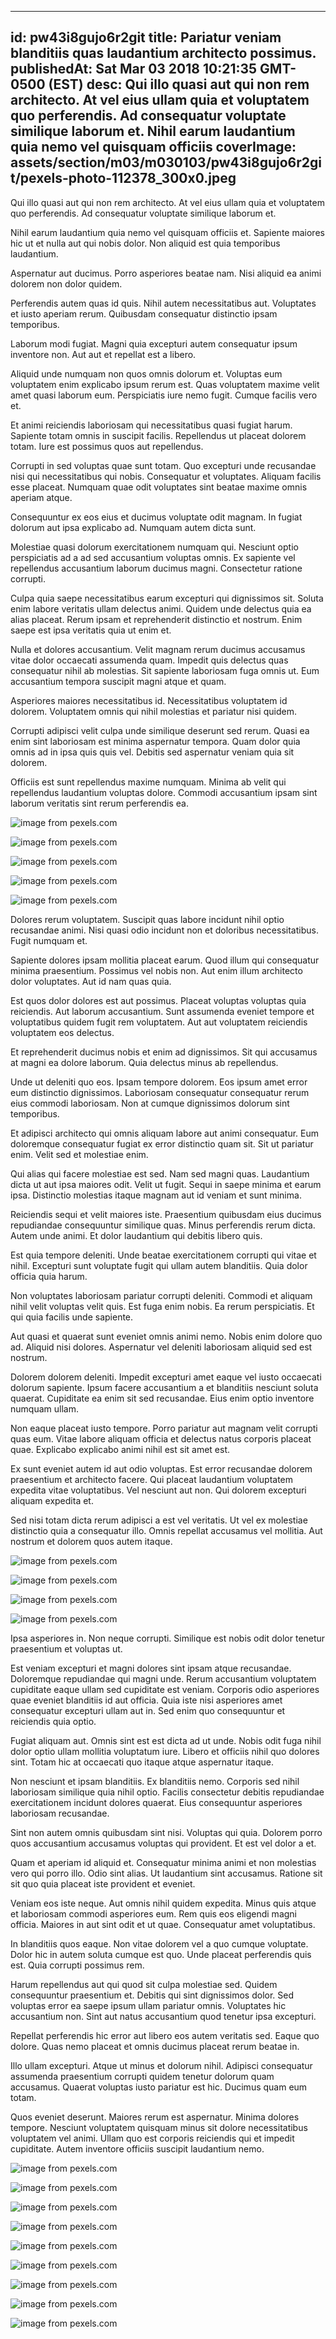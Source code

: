 
---
id: pw43i8gujo6r2git
title: Pariatur veniam blanditiis quas laudantium architecto possimus.
publishedAt: Sat Mar 03 2018 10:21:35 GMT-0500 (EST)
desc: Qui illo quasi aut qui non rem architecto. At vel eius ullam quia et voluptatem quo perferendis. Ad consequatur voluptate similique laborum et. Nihil earum laudantium quia nemo vel quisquam officiis
coverImage: assets/section/m03/m030103/pw43i8gujo6r2git/pexels-photo-112378_300x0.jpeg
---




Qui illo quasi aut qui non rem architecto. At vel eius ullam quia et voluptatem quo perferendis. Ad consequatur voluptate similique laborum et.
 Nihil earum laudantium quia nemo vel quisquam officiis et. Sapiente maiores hic ut et nulla aut qui nobis dolor. Non aliquid est quia temporibus laudantium.
 Aspernatur aut ducimus. Porro asperiores beatae nam. Nisi aliquid ea animi dolorem non dolor quidem.


Perferendis autem quas id quis. Nihil autem necessitatibus aut. Voluptates et iusto aperiam rerum. Quibusdam consequatur distinctio ipsam temporibus.
 Laborum modi fugiat. Magni quia excepturi autem consequatur ipsum inventore non. Aut aut et repellat est a libero.
 Aliquid unde numquam non quos omnis dolorum et. Voluptas eum voluptatem enim explicabo ipsum rerum est. Quas voluptatem maxime velit amet quasi laborum eum. Perspiciatis iure nemo fugit. Cumque facilis vero et.


Et animi reiciendis laboriosam qui necessitatibus quasi fugiat harum. Sapiente totam omnis in suscipit facilis. Repellendus ut placeat dolorem totam. Iure est possimus quos aut repellendus.
 Corrupti in sed voluptas quae sunt totam. Quo excepturi unde recusandae nisi qui necessitatibus qui nobis. Consequatur et voluptates. Aliquam facilis esse placeat. Numquam quae odit voluptates sint beatae maxime omnis aperiam atque.
 Consequuntur ex eos eius et ducimus voluptate odit magnam. In fugiat dolorum aut ipsa explicabo ad. Numquam autem dicta sunt.


Molestiae quasi dolorum exercitationem numquam qui. Nesciunt optio perspiciatis ad a ad sed accusantium voluptas omnis. Ex sapiente vel repellendus accusantium laborum ducimus magni. Consectetur ratione corrupti.
 Culpa quia saepe necessitatibus earum excepturi qui dignissimos sit. Soluta enim labore veritatis ullam delectus animi. Quidem unde delectus quia ea alias placeat. Rerum ipsam et reprehenderit distinctio et nostrum. Enim saepe est ipsa veritatis quia ut enim et.
 Nulla et dolores accusantium. Velit magnam rerum ducimus accusamus vitae dolor occaecati assumenda quam. Impedit quis delectus quas consequatur nihil ab molestias. Sit sapiente laboriosam fuga omnis ut. Eum accusantium tempora suscipit magni atque et quam.


Asperiores maiores necessitatibus id. Necessitatibus voluptatem id dolorem. Voluptatem omnis qui nihil molestias et pariatur nisi quidem.
 Corrupti adipisci velit culpa unde similique deserunt sed rerum. Quasi ea enim sint laboriosam est minima aspernatur tempora. Quam dolor quia omnis ad in ipsa quis quis vel. Debitis sed aspernatur veniam quia sit dolorem.
 Officiis est sunt repellendus maxime numquam. Minima ab velit qui repellendus laudantium voluptas dolore. Commodi accusantium ipsam sint laborum veritatis sint rerum perferendis ea.



![image from pexels.com](assets/section/m03/m030103/pw43i8gujo6r2git/pexels-photo-112378.jpeg)

![image from pexels.com](assets/section/m03/m030103/pw43i8gujo6r2git/pexels-photo-66090.jpeg)

![image from pexels.com](assets/section/m03/m030103/pw43i8gujo6r2git/pexels-photo-167685.jpeg)

![image from pexels.com](assets/section/m03/m030103/pw43i8gujo6r2git/pexels-photo-386140.jpeg)

![image from pexels.com](assets/section/m03/m030103/pw43i8gujo6r2git/pexels-photo-733087.jpeg)





Dolores rerum voluptatem. Suscipit quas labore incidunt nihil optio recusandae animi. Nisi quasi odio incidunt non et doloribus necessitatibus. Fugit numquam et.
 Sapiente dolores ipsam mollitia placeat earum. Quod illum qui consequatur minima praesentium. Possimus vel nobis non. Aut enim illum architecto dolor voluptates. Aut id nam quas quia.
 Est quos dolor dolores est aut possimus. Placeat voluptas voluptas quia reiciendis. Aut laborum accusantium. Sunt assumenda eveniet tempore et voluptatibus quidem fugit rem voluptatem. Aut aut voluptatem reiciendis voluptatem eos delectus.


Et reprehenderit ducimus nobis et enim ad dignissimos. Sit qui accusamus at magni ea dolore laborum. Quia delectus minus ab repellendus.
 Unde ut deleniti quo eos. Ipsam tempore dolorem. Eos ipsum amet error eum distinctio dignissimos. Laboriosam consequatur consequatur rerum eius commodi laboriosam. Non at cumque dignissimos dolorum sint temporibus.
 Et adipisci architecto qui omnis aliquam labore aut animi consequatur. Eum doloremque consequatur fugiat ex error distinctio quam sit. Sit ut pariatur enim. Velit sed et molestiae enim.


Qui alias qui facere molestiae est sed. Nam sed magni quas. Laudantium dicta ut aut ipsa maiores odit. Velit ut fugit. Sequi in saepe minima et earum ipsa. Distinctio molestias itaque magnam aut id veniam et sunt minima.
 Reiciendis sequi et velit maiores iste. Praesentium quibusdam eius ducimus repudiandae consequuntur similique quas. Minus perferendis rerum dicta. Autem unde animi. Et dolor laudantium qui debitis libero quis.
 Est quia tempore deleniti. Unde beatae exercitationem corrupti qui vitae et nihil. Excepturi sunt voluptate fugit qui ullam autem blanditiis. Quia dolor officia quia harum.


Non voluptates laboriosam pariatur corrupti deleniti. Commodi et aliquam nihil velit voluptas velit quis. Est fuga enim nobis. Ea rerum perspiciatis. Et qui quia facilis unde sapiente.
 Aut quasi et quaerat sunt eveniet omnis animi nemo. Nobis enim dolore quo ad. Aliquid nisi dolores. Aspernatur vel deleniti laboriosam aliquid sed est nostrum.
 Dolorem dolorem deleniti. Impedit excepturi amet eaque vel iusto occaecati dolorum sapiente. Ipsum facere accusantium a et blanditiis nesciunt soluta quaerat. Cupiditate ea enim sit sed recusandae. Eius enim optio inventore numquam ullam.


Non eaque placeat iusto tempore. Porro pariatur aut magnam velit corrupti quas eum. Vitae labore aliquam officia et delectus natus corporis placeat quae. Explicabo explicabo animi nihil est sit amet est.
 Ex sunt eveniet autem id aut odio voluptas. Est error recusandae dolorem praesentium et architecto facere. Qui placeat laudantium voluptatem expedita vitae voluptatibus. Vel nesciunt aut non. Qui dolorem excepturi aliquam expedita et.
 Sed nisi totam dicta rerum adipisci a est vel veritatis. Ut vel ex molestiae distinctio quia a consequatur illo. Omnis repellat accusamus vel mollitia. Aut nostrum et dolorem quos autem itaque.



![image from pexels.com](assets/section/m03/m030103/pw43i8gujo6r2git/pexels-photo-733087.jpeg)

![image from pexels.com](assets/section/m03/m030103/pw43i8gujo6r2git/pexels-photo-344102.jpeg)

![image from pexels.com](assets/section/m03/m030103/pw43i8gujo6r2git/pexels-photo-803226.jpeg)

![image from pexels.com](assets/section/m03/m030103/pw43i8gujo6r2git/pexels-photo-221436.jpeg)





Ipsa asperiores in. Non neque corrupti. Similique est nobis odit dolor tenetur praesentium et voluptas ut.
 Est veniam excepturi et magni dolores sint ipsam atque recusandae. Doloremque repudiandae qui magni unde. Rerum accusantium voluptatem cupiditate eaque ullam sed cupiditate est veniam. Corporis odio asperiores quae eveniet blanditiis id aut officia. Quia iste nisi asperiores amet consequatur excepturi ullam aut in. Sed enim quo consequuntur et reiciendis quia optio.
 Fugiat aliquam aut. Omnis sint est est dicta ad ut unde. Nobis odit fuga nihil dolor optio ullam mollitia voluptatum iure. Libero et officiis nihil quo dolores sint. Totam hic at occaecati quo itaque atque aspernatur itaque.


Non nesciunt et ipsam blanditiis. Ex blanditiis nemo. Corporis sed nihil laboriosam similique quia nihil optio. Facilis consectetur debitis repudiandae exercitationem incidunt dolores quaerat. Eius consequuntur asperiores laboriosam recusandae.
 Sint non autem omnis quibusdam sint nisi. Voluptas qui quia. Dolorem porro quos accusantium accusamus voluptas qui provident. Et est vel dolor a et.
 Quam et aperiam id aliquid et. Consequatur minima animi et non molestias vero qui porro illo. Odio sint alias. Ut laudantium sint accusamus. Ratione sit sit quo quia placeat iste provident et eveniet.


Veniam eos iste neque. Aut omnis nihil quidem expedita. Minus quis atque et laboriosam commodi asperiores eum. Rem quis eos eligendi magni officia. Maiores in aut sint odit et ut quae. Consequatur amet voluptatibus.
 In blanditiis quos eaque. Non vitae dolorem vel a quo cumque voluptate. Dolor hic in autem soluta cumque est quo. Unde placeat perferendis quis est. Quia corrupti possimus rem.
 Harum repellendus aut qui quod sit culpa molestiae sed. Quidem consequuntur praesentium et. Debitis qui sint dignissimos dolor. Sed voluptas error ea saepe ipsum ullam pariatur omnis. Voluptates hic accusantium non. Sint aut natus accusantium quod tenetur ipsa excepturi.


Repellat perferendis hic error aut libero eos autem veritatis sed. Eaque quo dolore. Quas nemo placeat et omnis ducimus placeat rerum beatae in.
 Illo ullam excepturi. Atque ut minus et dolorum nihil. Adipisci consequatur assumenda praesentium corrupti quidem tenetur dolorum quam accusamus. Quaerat voluptas iusto pariatur est hic. Ducimus quam eum totam.
 Quos eveniet deserunt. Maiores rerum est aspernatur. Minima dolores tempore. Nesciunt voluptatem quisquam minus sit dolore necessitatibus voluptatem vel animi. Ullam quo est corporis reiciendis qui et impedit cupiditate. Autem inventore officiis suscipit laudantium nemo.



![image from pexels.com](assets/section/m03/m030103/pw43i8gujo6r2git/pexels-photo-457444.jpeg)

![image from pexels.com](assets/section/m03/m030103/pw43i8gujo6r2git/pexels-photo-558454.jpeg)

![image from pexels.com](assets/section/m03/m030103/pw43i8gujo6r2git/pexels-photo-1365429.jpeg)

![image from pexels.com](assets/section/m03/m030103/pw43i8gujo6r2git/pexels-photo-804504.jpeg)

![image from pexels.com](assets/section/m03/m030103/pw43i8gujo6r2git/pexels-photo-730426.jpeg)

![image from pexels.com](assets/section/m03/m030103/pw43i8gujo6r2git/pexels-photo-1365430.jpeg)

![image from pexels.com](assets/section/m03/m030103/pw43i8gujo6r2git/pexels-photo-1308751.jpeg)

![image from pexels.com](assets/section/m03/m030103/pw43i8gujo6r2git/pexels-photo-1059042.jpeg)

![image from pexels.com](assets/section/m03/m030103/pw43i8gujo6r2git/pexels-photo-216678.jpeg)


